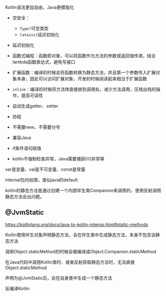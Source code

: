 Kotlin语法更加自由，Java更模版化

* 空安全：
  * `Type?`可空类型
  * `latainit`延迟初始化

* 延迟初始化
* 函数式编程：函数即对象，可以将函数作为方法的参数或返回值传递，结合lambda函数表达式，避免写接口
* 扩展函数：编译的时候会将函数转换为静态方法，并且第一个参数传入扩展对象本身，因此可以访问扩展对象，开发的时候阅读起来相当于扩展函数
* `inline`：编译的时候将方法体直接放到调用处，减少方法调用，压栈出栈的操作，提高可读性
* 自动生成getter、setter
* 协程
* 不需要new，不需要分号
* 兼容Java
* if条件语句赋值
* kotlin不强制检查异常，Java需要捕获I/O异常等



var是变量、val是不可变量、const是常量

internal包内权限，类似java的default

kotlin的静态方法是通过创建一个内部伴生类Companion来调用的，使用反射调用静态方法会出问题。



## @JvmStatic

https://kotlinlang.org/docs/java-to-kotlin-interop.html#static-methods

Kotlin使用伴生对象声明静态方法，会在伴生类中生成静态方法，本身不包含该静态方法

调用Object.staticMethod的时候会被编译成Object.Companion.staticMethod

在Java代码中调用Kotlin类时、或者反射获取静态方法时，无法直接Object.staticMethod

声明为@JvmStatic后，会在自身类中生成一个静态方法

反编译Kotlin
